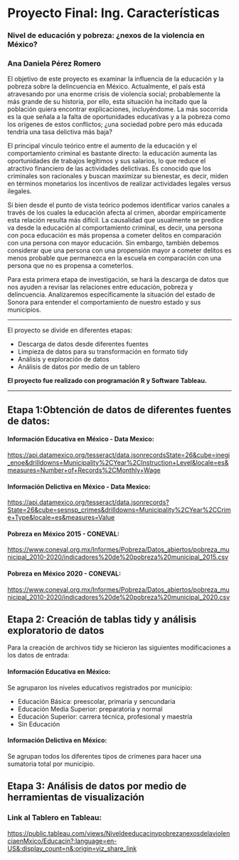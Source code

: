 # Proyecto Final: Ing. Características

### Nivel de educación y pobreza: ¿nexos de la violencia en México?
### Ana Daniela Pérez Romero

El objetivo de este proyecto es examinar la influencia de la educación y la pobreza sobre la delincuencia en México. Actualmente, el país está atravesando por una enorme crisis de violencia social; probablemente la más grande de su historia, por ello, esta situación ha incitado que la población quiera encontrar explicaciones, incluyéndome. La más socorrida es la que señala a la falta de oportunidades educativas y a la pobreza como los orígenes de estos conflictos; ¿una sociedad pobre pero más educada tendría una tasa delictiva más baja?


El principal vínculo teórico entre el aumento de la educación y el comportamiento criminal es bastante directo: la educación aumenta las oportunidades de trabajos legítimos y sus salarios, lo que reduce el atractivo financiero de las actividades delictivas. Es conocido que los criminales son racionales y buscan maximizar su bienestar, es decir, miden en términos monetarios los incentivos de realizar actividades legales versus ilegales. 


Si bien desde el punto de vista teórico podemos identificar varios canales a través de los cuales la educación afecta al crimen, abordar empíricamente esta relación resulta más difícil. La causalidad que usualmente se predice va desde la educación al comportamiento criminal, es decir, una persona con poca educación es más propensa a cometer delitos en comparación con una persona con mayor educación. Sin embargo, también debemos considerar que una persona con una propensión mayor a cometer delitos es menos probable que permanezca en la escuela en comparación con una persona que no es propensa a cometerlos.


Para esta primera etapa de investigación, se hará la descarga de datos que nos ayuden a revisar las relaciones entre educación, pobreza y delincuencia. Analizaremos específicamente la situación del estado de Sonora para entender el comportamiento de nuestro estado y sus municipios.

----------------------------------------------------------------------------------------------------------------------------------------------

El proyecto se divide en diferentes etapas: 
-	Descarga de datos desde diferentes fuentes
-	Limpieza de datos para su transformación en formato tidy
-	Análisis y exploración de datos
-	Análisis de datos por medio de un tablero

**El proyecto fue realizado con programación R y Software Tableau.**

----------------------------------------------------------------------------------------------------------------------------------------------

## Etapa 1:Obtención de datos de diferentes fuentes de datos:

#### Información Educativa en México - Data Mexico:
https://api.datamexico.org/tesseract/data.jsonrecordsState=26&cube=inegi_enoe&drilldowns=Municipality%2CYear%2CInstruction+Level&locale=es&measures=Number+of+Records%2CMonthly+Wage

#### Información Delictiva en México - Data Mexico:
https://api.datamexico.org/tesseract/data.jsonrecords?State=26&cube=sesnsp_crimes&drilldowns=Municipality%2CYear%2CCrime+Type&locale=es&measures=Value

#### Pobreza en México 2015 - CONEVAL:
https://www.coneval.org.mx/Informes/Pobreza/Datos_abiertos/pobreza_municipal_2010-2020/indicadores%20de%20pobreza%20municipal_2015.csv

#### Pobreza en México 2020 - CONEVAL:
https://www.coneval.org.mx/Informes/Pobreza/Datos_abiertos/pobreza_municipal_2010-2020/indicadores%20de%20pobreza%20municipal_2020.csv


## Etapa 2: Creación de tablas tidy y análisis exploratorio de datos
Para la creación de archivos tidy se hicieron las siguientes modificaciones a los datos de entrada:

#### Información Educativa en México:
Se agruparon los niveles educativos registrados por municipio:
- Educación Básica: preescolar, primaria y sencundaria
- Educación Media Superior: preparatoria y normal
- Educación Superior: carrera técnica, profesional y maestría
- Sin Educación

#### Información Delictiva en México:
Se agrupan todos los diferentes tipos de crímenes para hacer una sumatoria total por municipio.
                            

## Etapa 3: Análisis de datos por medio de herramientas de visualización
### Link al Tablero en Tableau:
https://public.tableau.com/views/NiveldeeducacinypobrezanexosdelaviolenciaenMxico/Educacin?:language=en-US&:display_count=n&:origin=viz_share_link
